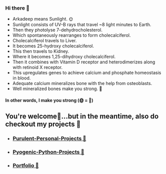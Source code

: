 ### Hi there 👋

- Arkadeep means Sunlight. 🌞 
- Sunlight consists of UV-B rays that travel ~8 light minutes to Earth.
- Then they photolyse 7-dehydrocholesterol.
- Which spontaneously rearranges to form cholecalciferol.
- Cholecalciferol travels to Liver.
- It becomes 25-hydroxy cholecalciferol.
- This then travels to Kidney.
- Where it becomes 1,25-dihydroxy cholecalciferol.
- Then it combines with Vitamin D receptor and heterodimerizes along with retinoid X receptor.
- This upregulates genes to achieve calcium and phosphate homeostasis in blood.
- Adequate calcium mineralizes bone with the help from osteoblasts.
- Well mineralized bones make you strong. 💪

#### In other words, I make you strong (🌞 = 💪)

## You're welcome🙏...but in the meantime, also do checkout my projects 👀
- ### [Purulent-Personal-Projects 🐧](https://github.com/drarkadeep/purulent-personal-projects) 
- ### [Pyogenic-Python-Projects 🐍](https://github.com/drarkadeep/pyogenic-python-projects)
- ### [Portfolio 💼](https://drarkadeep.github.io)

